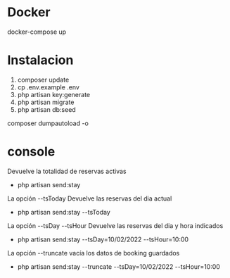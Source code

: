 # Docker

docker-compose up

# Instalacion

1. composer update
2. cp .env.example .env
3. php artisan key:generate
4. php artisan migrate
5. php artisan db:seed

composer dumpautoload -o

# console

Devuelve la totalidad de reservas activas

-   php artisan send:stay

La opción --tsToday Devuelve las reservas del dia actual

-   php artisan send:stay --tsToday

La opción --tsDay --tsHour Devuelve las reservas del dia y hora indicados

-   php artisan send:stay --tsDay=10/02/2022 --tsHour=10:00

La opción --truncate vacía los datos de booking guardados

-   php artisan send:stay --truncate --tsDay=10/02/2022 --tsHour=10:00
